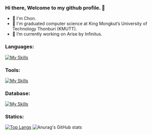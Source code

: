 ### Hi there, Welcome to my github profile. 👋

- 🤔 I'm Chon.
- 🏫 I'm graduated computer science at King Mongkut’s University of Technology Thonburi (KMUTT).
- 🔭 I’m currently working on Arise by Infinitus.

<!--
**chon26909/chon26909** is a ✨ _special_ ✨ repository because its `README.md` (this file) appears on your GitHub profile.

Here are some ideas to get you started:

- 🔭 I’m currently working on ...
- 🌱 I’m currently learning ...
- 👯 I’m looking to collaborate on ...
- 🤔 I’m looking for help with ...
- 💬 Ask me about ...
- 📫 How to reach me: ...
- 😄 Pronouns: ...
- ⚡ Fun fact: ...
-->

### Languages:

[![My Skills](https://skillicons.dev/icons?i=ts,js,html,css,python,cpp,go,dart)](https://skillicons.dev)

### Tools:
[![My Skills](https://skillicons.dev/icons?i=react,redux,nextjs,vue,nuxtjs,angular,tailwind,sass,express,flutter,figma,githubactions,docker,kafka,arduino,linux,nginx,nodejs,postman,jenkins)](https://skillicons.dev)

### Database:
[![My Skills](https://skillicons.dev/icons?i=mysql,mongodb,firebase,redis)](https://skillicons.dev)

### Statics:
[![Top Langs](https://github-readme-stats.vercel.app/api/top-langs/?username=chon26909&layout=compact&langs_count=10&theme=gruvbox)](https://github.com/anuraghazra/github-readme-stats)
![Anurag's GitHub stats](https://github-readme-stats.vercel.app/api?username=chon26909&show_icons=true&theme=gruvbox)

